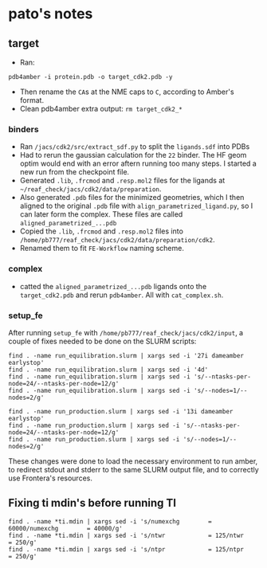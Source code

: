 # pato's notes
## target

 - Ran:
```
pdb4amber -i protein.pdb -o target_cdk2.pdb -y
```
 - Then rename the `CA`s at the NME caps to `C`, according to Amber's format.
 - Clean pdb4amber extra output: `rm target_cdk2_*`

### binders

- Ran `/jacs/cdk2/src/extract_sdf.py` to split the `ligands.sdf` into PDBs
- Had to rerun the gaussian calculation for the `22` binder. The HF geom optim
  would end with an error aftern running too many steps. I started a new run
  from the checkpoint file.
- Generated `.lib`, `.frcmod` and `.resp.mol2` files for the ligands at
  `~/reaf_check/jacs/cdk2/data/preparation`.
- Also generated `.pdb` files for the minimized geometries, which I then aligned
  to the original `.pdb` file with `align_parametrized_ligand.py`, so I can later
  form the complex. These files are called `aligned_parametrized_...pdb`
- Copied the `.lib`, `.frcmod` and `.resp.mol2` files into
  `/home/pb777/reaf_check/jacs/cdk2/data/preparation/cdk2`.
- Renamed them to fit `FE-Workflow` naming scheme.

### complex
 - catted the `aligned_parametrized_...pdb` ligands onto the `target_cdk2.pdb`
 and rerun `pdb4amber`. All with `cat_complex.sh`.
   

### setup_fe
After running `setup_fe` with `/home/pb777/reaf_check/jacs/cdk2/input`, a couple
of fixes needed to be done on the SLURM scripts:

```
find . -name run_equilibration.slurm | xargs sed -i '27i dameamber earlystop'
find . -name run_equilibration.slurm | xargs sed -i '4d'
find . -name run_equilibration.slurm | xargs sed -i 's/--ntasks-per-node=24/--ntasks-per-node=12/g'
find . -name run_equilibration.slurm | xargs sed -i 's/--nodes=1/--nodes=2/g'

find . -name run_production.slurm | xargs sed -i '13i dameamber earlystop'
find . -name run_production.slurm | xargs sed -i 's/--ntasks-per-node=24/--ntasks-per-node=12/g'
find . -name run_production.slurm | xargs sed -i 's/--nodes=1/--nodes=2/g'
```

These changes were done to load the necessary environment to run amber, to redirect
stdout and stderr to the same SLURM output file, and to correctly use Frontera's resources.

## Fixing ti mdin's before running TI

```
find . -name *ti.mdin | xargs sed -i 's/numexchg        = 60000/numexchg        = 40000/g'
find . -name *ti.mdin | xargs sed -i 's/ntwr            = 125/ntwr            = 250/g'
find . -name *ti.mdin | xargs sed -i 's/ntpr            = 125/ntpr            = 250/g'
```

##

